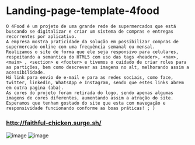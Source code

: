 # Landing-page-template-4food

```Nela há informações sobre a empresa, serviço fornecido, nosso time, trabalhe conosco, e forma de entrar em contato.
O 4Food é um projeto de uma grande rede de supermercados que está buscando se digitalizar e criar um sistema de compras e entregas recorrentes por aplicativo. 
A empresa mostra praticidade da solução em possibilizar compras de supermercado online com uma frequência semanal ou mensal.
Realizamos o site de forma que ele seja responsivo para celulares, respeitando a semantica do HTML5 com uso das tags <header>, <nav>, <main> , <section> e <footer> e tivemos o cuidado de criar roles para as partições, bem como descrever as imagens no alt, melhorando assim a acessibilidade.
Há link para envio de e-mail e para as redes sociais, como face, twitter, linkedin, WhatsApp e Instagram, sendo que estes links abrem em outra pagina (aba).
As cores do projeto foram retirada do logo, sendo apenas algumas imagens de cores diferentes, aumentando assim a atração do site.
Esperamos que tenham gostado do site que esta com navegação e responsividade funcionando conforme as boas práticas! ; )
```
### http://faithful-chicken.surge.sh/

![image](https://user-images.githubusercontent.com/104540624/171918341-128cf5a3-10d7-417f-8ed8-41ccf75a9e0e.png)
![image](https://user-images.githubusercontent.com/104540624/171918668-c4b51022-d277-4ec8-855a-fac6c6921a86.png)

